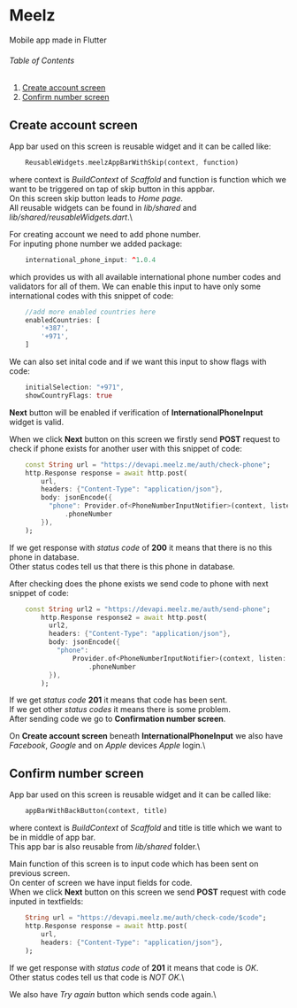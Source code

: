# Meelz

Mobile app made in Flutter

###### Table of Contents

1. [Create account screen](#create-account-screen)
2. [Confirm number screen](#confirm-number-screen)

## Create account screen

App bar used on this screen is reusable widget and it can be called like:
```dart
    ReusableWidgets.meelzAppBarWithSkip(context, function)
```  
where context is _BuildContext_ of _Scaffold_ and function is function which we want to be triggered on tap of skip button in this appbar.\
On this screen skip button leads to _Home page_.\
All reusable widgets can be found in _lib/shared_ and _lib/shared/reusableWidgets.dart_.\

For creating account we need to add phone number.\
For inputing phone number we added package:
```r
    international_phone_input: ^1.0.4
```
which provides us with all available international phone number codes and validators for all of them.
We can enable this input to have only some international codes with this snippet of code:
```dart
    //add more enabled countries here
    enabledCountries: [
        '+387',
        '+971',
    ]
```  

We can also set inital code and if we want this input to show flags with code:
```dart
    initialSelection: "+971",
    showCountryFlags: true
```

__Next__ button will be enabled if verification of __InternationalPhoneInput__ widget is valid.

When we click __Next__ button on this screen we firstly send __POST__ request to check if phone exists for another user with this snippet of code:
```dart
    const String url = "https://devapi.meelz.me/auth/check-phone";
    http.Response response = await http.post(
        url,
        headers: {"Content-Type": "application/json"},
        body: jsonEncode({
          "phone": Provider.of<PhoneNumberInputNotifier>(context, listen: false)
              .phoneNumber
        }),
    );
```
If we get response with _status code_ of __200__ it means that there is no this phone in database.\
Other status codes tell us that there is this phone in database.

After checking does the phone exists we send code to phone with next snippet of code:
```dart
    const String url2 = "https://devapi.meelz.me/auth/send-phone";
        http.Response response2 = await http.post(
          url2,
          headers: {"Content-Type": "application/json"},
          body: jsonEncode({
            "phone":
                Provider.of<PhoneNumberInputNotifier>(context, listen: false)
                    .phoneNumber
          }),
        );
```
If we get _status code_ __201__ it means that code has been sent.\
If we get other _status codes_ it means there is some problem.\
After sending code we go to __Confirmation number screen__. 

On __Create account screen__ beneath __InternationalPhoneInput__ we also have _Facebook_, _Google_ and on _Apple_ devices _Apple_ login.\

## Confirm number screen

App bar used on this screen is reusable widget and it can be called like:
```dart
    appBarWithBackButton(context, title)
```  
where context is _BuildContext_ of _Scaffold_ and title is title which we want to be in middle of app bar.\
This app bar is also reusable from _lib/shared_ folder.\

Main function of this screen is to input code which has been sent on previous screen.\
On center of screen we have input fields for code.\
When we click __Next__ button on this screen we send __POST__ request with code inputed in textfields:
```dart
    String url = "https://devapi.meelz.me/auth/check-code/$code";
    http.Response response = await http.post(
        url,
        headers: {"Content-Type": "application/json"},
    );
```
If we get response with _status code_ of __201__ it means that code is _OK_.\
Other status codes tell us that code is _NOT OK_.\

We also have _Try again_ button which sends code again.\
